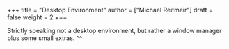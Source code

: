 +++
title = "Desktop Environment"
author = ["Michael Reitmeir"]
draft = false
weight = 2
+++

Strictly speaking not a desktop environment, but rather a window manager plus some small extras. ^^
